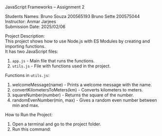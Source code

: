 JavaScript Frameworks – Assignment 2 

Students Names: 
Bruno Souza  200565193
Bruno Sette  200575044
Instructor: Anmar Jarjees  
Submission Date: 2025/02/06  

Project Description:   
This project shows how to use Node.js with ES Modules by creating and importing functions.  
It has two JavaScript files:  

1. `app.js` - Main file that runs the functions.  
2. `utils.js` - File with functions used in the project.  

Functions in `utils.js`:  
1. welcomeMessage(name) - Prints a welcome message with the name.  
2. convertKilometersToMeters(km) - Converts kilometers to meters.  
3. squareNumber(number) - Returns the square of the number.  
4. randomEvenNumber(min, max) - Gives a random even number between min and max.  

How to Run the Project:   
1. Open a terminal and go to the project folder.  
2. Run this command:  
